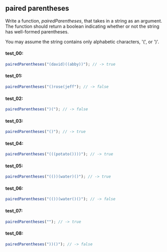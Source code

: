 ## paired parentheses

Write a function, _pairedParentheses_, that takes in a string as an argument. The function should
return a boolean indicating whether or not the string has well-formed parentheses.

You may assume the string contains only alphabetic characters, '(', or ')'.

#### test_00:

```js
pairedParentheses("(david)((abby))"); // -> true
```

#### test_01:

```js
pairedParentheses("()rose(jeff"); // -> false
```

#### test_02:

```js
pairedParentheses(")("); // -> false
```

#### test_03:

```js
pairedParentheses("()"); // -> true
```

#### test_04:

```js
pairedParentheses("(((potato())))"); // -> true
```

#### test_05:

```js
pairedParentheses("(())(water)()"); // -> true
```

#### test_06:

```js
pairedParentheses("(())(water()()"); // -> false
```

#### test_07:

```js
pairedParentheses(""); // -> true
```

#### test_08:

```js
pairedParentheses("))()"); // -> false
```